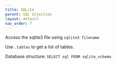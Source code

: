 ```yaml
---
title: SQLite
parent: SQL Injection
layout: default
nav_order: 7
---
```


Access the sqlite3 file using `sqlite3 filename`

Use `.tables` to get a list of tables.

Database structure: `SELECT sql FROM sqlite_schema`
